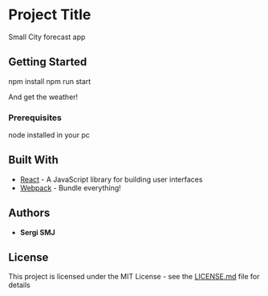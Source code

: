 # Project Title

Small City forecast app

## Getting Started

npm install
npm run start

And get the weather!

### Prerequisites

node installed in your pc

## Built With

* [React](reactjs.org) - A JavaScript library for building user interfaces
* [Webpack](https://webpack.js.org/) - Bundle everything!

## Authors

* **Sergi SMJ**

## License

This project is licensed under the MIT License - see the [LICENSE.md](LICENSE.md) file for details
